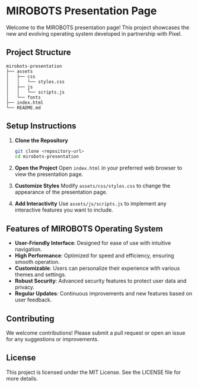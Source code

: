 # MIROBOTS Presentation Page

Welcome to the MIROBOTS presentation page! This project showcases the new and evolving operating system developed in partnership with Pixel.

## Project Structure

```
mirobots-presentation
├── assets
│   ├── css
│   │   └── styles.css
│   ├── js
│   │   └── scripts.js
│   └── fonts
├── index.html
└── README.md
```

## Setup Instructions

1. **Clone the Repository**
   ```bash
   git clone <repository-url>
   cd mirobots-presentation
   ```

2. **Open the Project**
   Open `index.html` in your preferred web browser to view the presentation page.

3. **Customize Styles**
   Modify `assets/css/styles.css` to change the appearance of the presentation page.

4. **Add Interactivity**
   Use `assets/js/scripts.js` to implement any interactive features you want to include.

## Features of MIROBOTS Operating System

- **User-Friendly Interface**: Designed for ease of use with intuitive navigation.
- **High Performance**: Optimized for speed and efficiency, ensuring smooth operation.
- **Customizable**: Users can personalize their experience with various themes and settings.
- **Robust Security**: Advanced security features to protect user data and privacy.
- **Regular Updates**: Continuous improvements and new features based on user feedback.

## Contributing

We welcome contributions! Please submit a pull request or open an issue for any suggestions or improvements.

## License

This project is licensed under the MIT License. See the LICENSE file for more details.